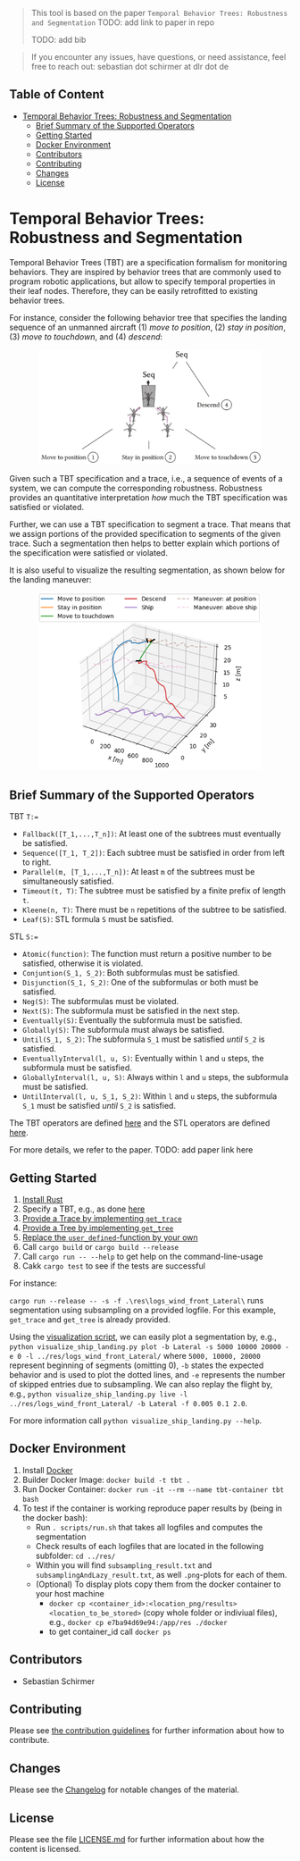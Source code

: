 <!--
SPDX-FileCopyrightText: 2023 German Aerospace Center (DLR)

SPDX-License-Identifier: CC-BY-NC-ND-4.0
-->

> This tool is based on the paper ``Temporal Behavior Trees: Robustness and Segmentation`` TODO: add link to paper in repo
>
> TODO: add bib

> If you encounter any issues, have questions, or need assistance, feel free to reach out:  sebastian dot schirmer at dlr dot de

## Table of Content
- [Temporal Behavior Trees: Robustness and Segmentation](#temporal-behavior-trees-robustness-and-segmentation)
  - [Brief Summary of the Supported Operators](#brief-summary-of-the-supported-operators)
  - [Getting Started](#getting-started)
  - [Docker Environment](#docker-environment)
  - [Contributors](#contributors)
  - [Contributing](#contributing)
  - [Changes](#changes)
  - [License](#license)

# Temporal Behavior Trees: Robustness and Segmentation

Temporal Behavior Trees (TBT) are a specification formalism for monitoring behaviors.
They are inspired by behavior trees that are commonly used to program robotic applications, but allow to specify temporal properties in their leaf nodes. 
Therefore, they can be easily retrofitted to existing behavior trees.

For instance, consider the following behavior tree that specifies the landing sequence of an unmanned aircraft (1) *move to position*, (2) *stay in position*, (3) *move to touchdown*, and (4) *descend*:

<p align="center">
<img src="figs/BehaviorTree.JPG" width="400">
</p>

Given such a TBT specification and a trace, i.e., a sequence of events of a system, we can compute the corresponding robustness.
Robustness provides an quantitative interpretation *how* much the TBT specification was satisfied or violated.

Further, we can use a TBT specification to segment a trace.
That means that we assign portions of the provided specification to segments of the given trace.
Such a segmentation then helps to better explain which portions of the specification were satisfied or violated.

It is also useful to visualize the resulting segmentation, as shown below for the landing maneuver:

<p align="center">
<img src="figs/Segmentation.png" width="400">
</p>

## Brief Summary of the Supported Operators

TBT ``T:=``
- ``Fallback([T_1,...,T_n])``: At least one of the subtrees must eventually be satisfied.
- ``Sequence([T_1, T_2])``: Each subtree must be satisfied in order from left to right.
- ``Parallel(m, [T_1,...,T_n])``: At least ``m`` of the subtrees must be simultaneously satisfied.
- ``Timeout(t, T)``: The subtree must be satisfied by a finite prefix of length ``t``.
- ``Kleene(n, T)``: There must be ``n`` repetitions of the subtree to be satisfied.
- ``Leaf(S)``: STL formula ``S`` must be satisfied.

STL ``S:=``
- ``Atomic(function)``: The function must return a positive number to be satisfied, otherwise it is violated.
- ``Conjuntion(S_1, S_2)``: Both subformulas must be satisfied.
- ``Disjunction(S_1, S_2)``: One of the subformulas or both must be satisfied.
- ``Neg(S)``: The subformulas must be violated.
- ``Next(S)``: The subformula must be satisfied in the next step.
- ``Eventually(S)``: Eventually the subformula must be satisfied.
- ``Globally(S)``: The subformula must always be satisfied.
- ``Until(S_1, S_2)``: The subformula ``S_1`` must be satisfied *until* ``S_2`` is satisfied.
- ``EventuallyInterval(l, u, S)``: Eventually within ``l`` and ``u`` steps, the subformula must be satisfied.
- ``GloballyInterval(l, u, S)``: Always within ``l`` and ``u`` steps, the subformula must be satisfied.
- ``UntilInterval(l, u, S_1, S_2)``: Within ``l`` and ``u`` steps, the subformula ``S_1`` must be satisfied *until* ``S_2`` is satisfied.

The TBT operators are defined [here](src/behaviortree.rs) and the STL operators are defined [here](src/stl.rs).

For more details, we refer to the paper. TODO: add paper link here

## Getting Started

1. [Install Rust](https://www.rust-lang.org/)
1. Specify a TBT, e.g., as done [here](src/tree/shipdeck_landing/lateral_maneuver.rs)
1. [Provide a Trace by implementing ``get_trace``](src/tree/shipdeck_landing/get_trace_and_tree.rs)
1. [Provide a Tree by implementing ``get_tree``](src/tree/shipdeck_landing/get_trace_and_tree.rs)
1. [Replace the ``user_defined``-function by your own](src/main.rs)
1. Call ``cargo build`` or ``cargo build --release`` 
1. Call ``cargo run -- --help`` to get help on the command-line-usage
1. Cakk ``cargo test`` to see if the tests are successful
 
For instance:

``cargo run --release -- -s -f .\res\logs_wind_front_Lateral\`` runs segmentation using subsampling on a provided logfile. 
For this example, ``get_trace`` and ``get_tree`` is already provided.

Using the [visualization script](scripts/visualize_ship_landing.py), we can easily plot a segmentation by, e.g., ``python visualize_ship_landing.py plot -b Lateral -s 5000 10000 20000 -e 0 -l ../res/logs_wind_front_Lateral/`` where ``5000, 10000, 20000`` represent beginning of segments (omitting 0), ``-b`` states the expected behavior and is used to plot the dotted lines, and ``-e`` represents the number of skipped entries due to subsampling.
We can also replay the flight by, e.g.,  ``python visualize_ship_landing.py live -l ../res/logs_wind_front_Lateral/ -b Lateral -f 0.005 0.1 2.0``.

For more information call ``python visualize_ship_landing.py --help``.

## Docker Environment
1. Install [Docker](https://docs.docker.com/engine/install/)
2. Builder Docker Image: ``docker build -t tbt .``
3. Run Docker Container: ``docker run -it --rm --name tbt-container tbt bash``
4. To test if the container is working reproduce paper results by (being in the docker bash):
   - Run ``. scripts/run.sh`` that takes all logfiles and computes the segmentation
   - Check results of each logfiles that are located in the following subfolder: ``cd ../res/``
   - Within you will find ``subsampling_result.txt`` and ``subsamplingAndLazy_result.txt``, as well `.png`-plots for each of them.
   - (Optional) To display plots copy them from the docker container to your host machine
     -  ``docker cp <container_id>:<location_png/results> <location_to_be_stored>`` (copy whole folder or indiviual files), e.g., ``docker cp e7ba94d69e94:/app/res ./docker``
     -  to get container_id call ``docker ps``

## Contributors
- Sebastian Schirmer
  
## Contributing

Please see [the contribution guidelines](CONTRIBUTING.md) for further information about how to contribute.

## Changes

Please see the [Changelog](CHANGELOG.md) for notable changes of the material.

## License

Please see the file [LICENSE.md](LICENSE.md) for further information about how the content is licensed.